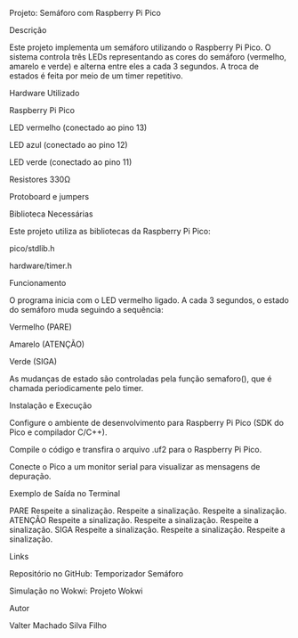 Projeto: Semáforo com Raspberry Pi Pico

Descrição

Este projeto implementa um semáforo utilizando o Raspberry Pi Pico. O sistema controla três LEDs representando as cores do semáforo (vermelho, amarelo e verde) e alterna entre eles a cada 3 segundos. A troca de estados é feita por meio de um timer repetitivo.

Hardware Utilizado

Raspberry Pi Pico

LED vermelho (conectado ao pino 13)

LED azul (conectado ao pino 12)

LED verde (conectado ao pino 11)

Resistores 330Ω

Protoboard e jumpers

Biblioteca Necessárias

Este projeto utiliza as bibliotecas da Raspberry Pi Pico:

pico/stdlib.h

hardware/timer.h

Funcionamento

O programa inicia com o LED vermelho ligado. A cada 3 segundos, o estado do semáforo muda seguindo a sequência:

Vermelho (PARE)

Amarelo (ATENÇÃO)

Verde (SIGA)

As mudanças de estado são controladas pela função semaforo(), que é chamada periodicamente pelo timer.

Instalação e Execução

Configure o ambiente de desenvolvimento para Raspberry Pi Pico (SDK do Pico e compilador C/C++).

Compile o código e transfira o arquivo .uf2 para o Raspberry Pi Pico.

Conecte o Pico a um monitor serial para visualizar as mensagens de depuração.

Exemplo de Saída no Terminal

PARE
Respeite a sinalização.
Respeite a sinalização.
Respeite a sinalização.
ATENÇÃO
Respeite a sinalização.
Respeite a sinalização.
Respeite a sinalização.
SIGA
Respeite a sinalização.
Respeite a sinalização.
Respeite a sinalização.

Links

Repositório no GitHub: Temporizador Semáforo

Simulação no Wokwi: Projeto Wokwi

Autor

Valter Machado Silva Filho


